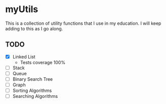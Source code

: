 # myUtils
This is a collection of utility functions that I use in my education. I will keep adding to this as I go along.

## TODO
- [x] Linked List
  - Tests coverage 100%
- [ ] Stack
- [ ] Queue
- [ ] Binary Search Tree
- [ ] Graph
- [ ] Sorting Algorithms
- [ ] Searching Algorithms
